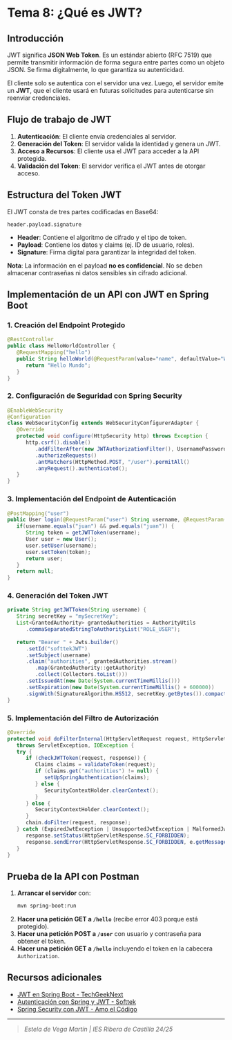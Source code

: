 # Tema 8: ¿Qué es JWT?
## Introducción
JWT significa **JSON Web Token**. Es un estándar abierto (RFC 7519) que permite transmitir información de forma segura entre partes como un objeto JSON. Se firma digitalmente, lo que garantiza su autenticidad.

El cliente solo se autentica con el servidor una vez. Luego, el servidor emite un **JWT**, que el cliente usará en futuras solicitudes para autenticarse sin reenviar credenciales.

## Flujo de trabajo de JWT
1. **Autenticación**: El cliente envía credenciales al servidor.
2. **Generación del Token**: El servidor valida la identidad y genera un JWT.
3. **Acceso a Recursos**: El cliente usa el JWT para acceder a la API protegida.
4. **Validación del Token**: El servidor verifica el JWT antes de otorgar acceso.

## Estructura del Token JWT
El JWT consta de tres partes codificadas en Base64:
```
header.payload.signature
```
- **Header**: Contiene el algoritmo de cifrado y el tipo de token.
- **Payload**: Contiene los datos y claims (ej. ID de usuario, roles).
- **Signature**: Firma digital para garantizar la integridad del token.

**Nota**: La información en el payload **no es confidencial**. No se deben almacenar contraseñas ni datos sensibles sin cifrado adicional.


## Implementación de un API con JWT en Spring Boot
### 1. Creación del Endpoint Protegido
```java
@RestController
public class HelloWorldController {
   @RequestMapping("hello")
   public String helloWorld(@RequestParam(value="name", defaultValue="World") String name) {
      return "Hello Mundo";
   }
}
```

### 2. Configuración de Seguridad con Spring Security
```java
@EnableWebSecurity
@Configuration
class WebSecurityConfig extends WebSecurityConfigurerAdapter {
   @Override
   protected void configure(HttpSecurity http) throws Exception {
      http.csrf().disable()
         .addFilterAfter(new JWTAuthorizationFilter(), UsernamePasswordAuthenticationFilter.class)
         .authorizeRequests()
         .antMatchers(HttpMethod.POST, "/user").permitAll()
         .anyRequest().authenticated();
   }
}
```

### 3. Implementación del Endpoint de Autenticación
```java
@PostMapping("user")
public User login(@RequestParam("user") String username, @RequestParam("password") String pwd) {
   if(username.equals("juan") && pwd.equals("juan")) {
      String token = getJWTToken(username);
      User user = new User();
      user.setUser(username);
      user.setToken(token);
      return user;
   }
   return null;
}
```

### 4. Generación del Token JWT
```java
private String getJWTToken(String username) {
   String secretKey = "mySecretKey";
   List<GrantedAuthority> grantedAuthorities = AuthorityUtils
      .commaSeparatedStringToAuthorityList("ROLE_USER");
      
   return "Bearer " + Jwts.builder()
      .setId("softtekJWT")
      .setSubject(username)
      .claim("authorities", grantedAuthorities.stream()
         .map(GrantedAuthority::getAuthority)
         .collect(Collectors.toList()))
      .setIssuedAt(new Date(System.currentTimeMillis()))
      .setExpiration(new Date(System.currentTimeMillis() + 600000))
      .signWith(SignatureAlgorithm.HS512, secretKey.getBytes()).compact();
}
```

### 5. Implementación del Filtro de Autorización
```java
@Override
protected void doFilterInternal(HttpServletRequest request, HttpServletResponse response, FilterChain chain)
   throws ServletException, IOException {
   try {
      if (checkJWTToken(request, response)) {
         Claims claims = validateToken(request);
         if (claims.get("authorities") != null) {
            setUpSpringAuthentication(claims);
         } else {
            SecurityContextHolder.clearContext();
         }
      } else {
         SecurityContextHolder.clearContext();
      }
      chain.doFilter(request, response);
   } catch (ExpiredJwtException | UnsupportedJwtException | MalformedJwtException e) {
      response.setStatus(HttpServletResponse.SC_FORBIDDEN);
      response.sendError(HttpServletResponse.SC_FORBIDDEN, e.getMessage());
   }
}
```

## Prueba de la API con Postman
1. **Arrancar el servidor** con:
   ```sh
   mvn spring-boot:run
   ```
2. **Hacer una petición GET a `/hello`** (recibe error 403 porque está protegido).
3. **Hacer una petición POST a `/user`** con usuario y contraseña para obtener el token.
4. **Hacer una petición GET a `/hello`** incluyendo el token en la cabecera `Authorization`.

## Recursos adicionales
- [JWT en Spring Boot - TechGeekNext](https://www.techgeeknext.com/spring/spring-boot-security-token-authentication-jwt)
- [Autenticación con Spring y JWT - Softtek](https://blog.softtek.com/es/autenticando-apis-con-spring-y-jwt)
- [Spring Security con JWT - Amo el Código](https://amoelcodigo.com/spring-security-roles-jwt/)

---
>_Estela de Vega Martín | IES Ribera de Castilla 24/25_

